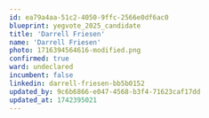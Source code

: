 ```yaml
---
id: ea79a4aa-51c2-4050-9ffc-2566e0df6ac0
blueprint: yegvote_2025_candidate
title: 'Darrell Friesen'
name: 'Darrell Friesen'
photo: 1716394564616-modified.png
confirmed: true
ward: undeclared
incumbent: false
linkedin: darrell-friesen-bb5b0152
updated_by: 9c6b6866-e047-4568-b3f4-71623caf17dd
updated_at: 1742395021
---
```

